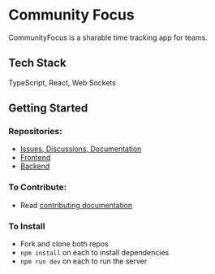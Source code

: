 # Community Focus

CommunityFocus is a sharable time tracking app for teams.


## Tech Stack

TypeScript, React, Web Sockets

## Getting Started

### Repositories:
- [Issues, Discussions, Documentation](https://github.com/CommunityFocus/CommunityFocus)
- [Frontend](https://github.com/CommunityFocus/cf-frontend)
- [Backend](https://github.com/CommunityFocus/cf-backend)

### To Contribute:
- Read [contributing documentation](https://github.com/CommunityFocus/CommunityFocus/blob/main/.github/CONTRIBUTING.md)

### To Install
- Fork and clone both repos
- `npm install` on each to install dependencies 
- `npm run dev` on each to run the server